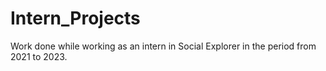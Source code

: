# Intern_Projects
Work done while working as an intern in Social Explorer in the period from 2021 to 2023.
